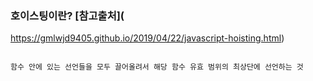 ### 호이스팅이란? [참고출처](
https://gmlwjd9405.github.io/2019/04/22/javascript-hoisting.html)

```

함수 안에 있는 선언들을 모두 끌어올려서 해당 함수 유효 범위의 최상단에 선언하는 것

```
